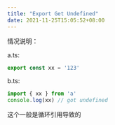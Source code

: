 ```yaml
---
title: "Export Get Undefined"
date: 2021-11-25T15:05:52+08:00
---
```


情况说明：

a.ts:

```ts
export const xx = '123'
```

b.ts:

```ts
import { xx } from 'a'
console.log(xx) // got undefined
```

这个一般是循环引用导致的
